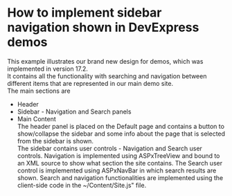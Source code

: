 # How to implement sidebar navigation shown in DevExpress demos


<p>This example illustrates our brand new design for demos, which was implemented in version 17.2.<br>It contains all the functionality with searching and navigation between different items that are represented in our main demo site.<br>The main sections are

* Header
* Sidebar - Navigation and Search panels
* Main Content<br>The header panel is placed on the Default page and contains a button to show/collapse the sidebar and some info about the page that is selected from the sidebar is shown. <br>The sidebar contains user controls - Navigation and Search user controls. Navigation is implemented using ASPxTreeView and bound to an XML source to show what section the site contains. The Search user control is implemented using ASPxNavBar in which search results are shown. Search and navigation functionalities are implemented using the client-side code in the ~/Content/Site.js" file.</p>

<br/>


